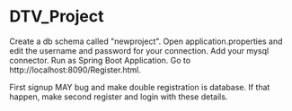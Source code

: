 # DTV_Project


Create a db schema called "newproject".
Open application.properties and edit the username and password for your connection.
Add your mysql connector.
Run as Spring Boot Application.
Go to http://localhost:8090/Register.html.



First signup  MAY bug and make double registration is database.
If that happen, make second register and login with these details.
